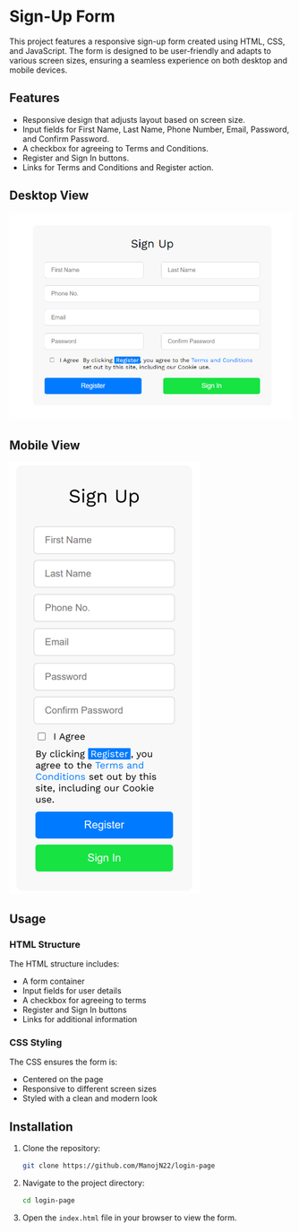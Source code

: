 # Sign-Up Form

This project features a responsive sign-up form created using HTML, CSS, and JavaScript. The form is designed to be user-friendly and adapts to various screen sizes, ensuring a seamless experience on both desktop and mobile devices.

## Features

- Responsive design that adjusts layout based on screen size.
- Input fields for First Name, Last Name, Phone Number, Email, Password, and Confirm Password.
- A checkbox for agreeing to Terms and Conditions.
- Register and Sign In buttons.
- Links for Terms and Conditions and Register action.

## Desktop View

![Desktop View](https://github.com/ManojN22/login-page/blob/main/public/login.png)

## Mobile View

![Mobile View](https://github.com/ManojN22/login-page/blob/main/public/login-mob.png)

## Usage

### HTML Structure

The HTML structure includes:
- A form container
- Input fields for user details
- A checkbox for agreeing to terms
- Register and Sign In buttons
- Links for additional information

### CSS Styling

The CSS ensures the form is:
- Centered on the page
- Responsive to different screen sizes
- Styled with a clean and modern look


## Installation

1. Clone the repository:
    ```sh
    git clone https://github.com/ManojN22/login-page
    ```

2. Navigate to the project directory:
    ```sh
    cd login-page
    ```

3. Open the `index.html` file in your browser to view the form.

